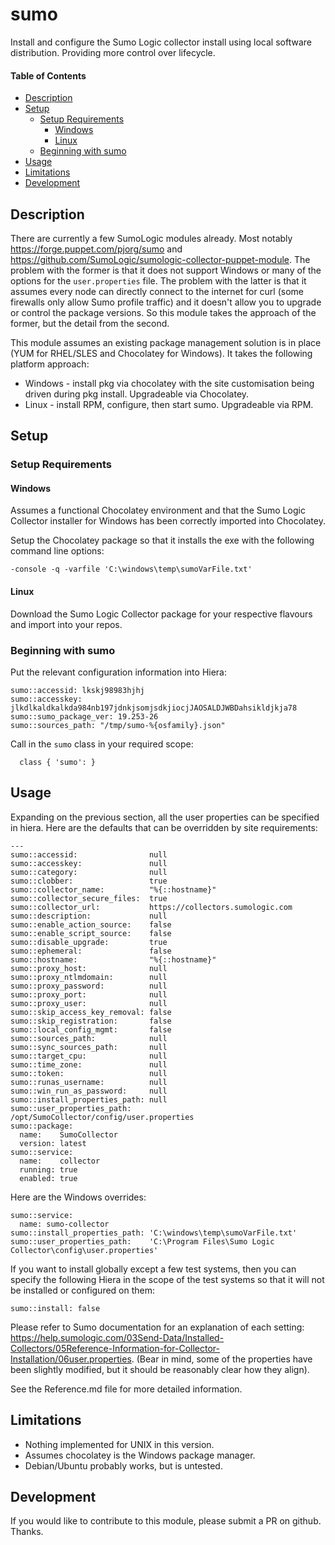 # sumo

Install and configure the Sumo Logic collector install using local software distribution. Providing more control over lifecycle.

#### Table of Contents

<!-- vim-markdown-toc GFM -->

* [Description](#description)
* [Setup](#setup)
  * [Setup Requirements](#setup-requirements)
    * [Windows](#windows)
    * [Linux](#linux)
  * [Beginning with sumo](#beginning-with-sumo)
* [Usage](#usage)
* [Limitations](#limitations)
* [Development](#development)

<!-- vim-markdown-toc -->


## Description

There are currently a few SumoLogic modules already.  Most notably https://forge.puppet.com/pjorg/sumo and 
https://github.com/SumoLogic/sumologic-collector-puppet-module.  The problem with the former is that it does not
support Windows or many of the options for the `user.properties` file.  The problem with the latter is that it assumes every
node can directly connect to the internet for curl (some firewalls only allow Sumo profile traffic) and it doesn't allow you to
upgrade or control the package versions.  So this module takes the approach of the former, but the detail from the second.

This module assumes an existing package management solution is in place (YUM for RHEL/SLES and Chocolatey for Windows). 
It takes the following platform approach:

* Windows - install pkg via chocolatey with the site customisation being driven during pkg install. Upgradeable via Chocolatey.
* Linux - install RPM, configure, then start sumo.  Upgradeable via RPM.
<!--* UNIX (TODO) - install from tar, configure, then start sumo.  Not readily upgradeable.-->


## Setup

### Setup Requirements

#### Windows

Assumes a functional Chocolatey environment and that the Sumo Logic Collector installer for Windows has been correctly imported into Chocolatey.

Setup the Chocolatey package so that it installs the exe with the following command line options:

```
-console -q -varfile 'C:\windows\temp\sumoVarFile.txt'
```

#### Linux

Download the Sumo Logic Collector package for your respective flavours and import into your repos.

### Beginning with sumo

Put the relevant configuration information into Hiera:

```
sumo::accessid: lkskj98983hjhj
sumo::accesskey: jlkdlkaldkalkda984nb197jdnkjsomjsdkjiocjJAOSALDJWBDahsikldjkja78
sumo::sumo_package_ver: 19.253-26
sumo::sources_path: "/tmp/sumo-%{osfamily}.json"
```

Call in the `sumo` class in your required scope:

```
  class { 'sumo': }
```

## Usage

Expanding on the previous section, all the user properties can be specified in hiera.  Here are the defaults that can be overridden by site
requirements:

```
---
sumo::accessid:                null
sumo::accesskey:               null
sumo::category:                null
sumo::clobber:                 true
sumo::collector_name:          "%{::hostname}"
sumo::collector_secure_files:  true
sumo::collector_url:           https://collectors.sumologic.com
sumo::description:             null
sumo::enable_action_source:    false
sumo::enable_script_source:    false
sumo::disable_upgrade:         true
sumo::ephemeral:               false
sumo::hostname:                "%{::hostname}"
sumo::proxy_host:              null
sumo::proxy_ntlmdomain:        null
sumo::proxy_password:          null
sumo::proxy_port:              null
sumo::proxy_user:              null
sumo::skip_access_key_removal: false
sumo::skip_registration:       false
sumo::local_config_mgmt:       false
sumo::sources_path:            null
sumo::sync_sources_path:       null
sumo::target_cpu:              null
sumo::time_zone:               null
sumo::token:                   null
sumo::runas_username:          null
sumo::win_run_as_password:     null
sumo::install_properties_path: null
sumo::user_properties_path:    /opt/SumoCollector/config/user.properties
sumo::package:
  name:    SumoCollector
  version: latest
sumo::service:
  name:    collector
  running: true
  enabled: true
```

Here are the Windows overrides:

```
sumo::service:
  name: sumo-collector
sumo::install_properties_path: 'C:\windows\temp\sumoVarFile.txt'
sumo::user_properties_path:    'C:\Program Files\Sumo Logic Collector\config\user.properties'
```

If you want to install globally except a few test systems, then you can specify the following Hiera in the scope of the test systems
so that it will not be installed or configured on them:

```
sumo::install: false
```

Please refer to Sumo documentation for an explanation of each setting: https://help.sumologic.com/03Send-Data/Installed-Collectors/05Reference-Information-for-Collector-Installation/06user.properties. (Bear in mind, some of the properties have been slightly modified, but it should be reasonably clear how they align).

See the Reference.md file for more detailed information.

## Limitations

* Nothing implemented for UNIX in this version.
* Assumes chocolatey is the Windows package manager.
* Debian/Ubuntu probably works, but is untested.

## Development

If you would like to contribute to this module, please submit a PR on github.  Thanks.


